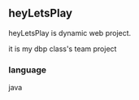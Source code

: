 ## heyLetsPlay

heyLetsPlay is dynamic web project.

it is my dbp class's team project

### language
java
